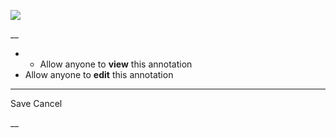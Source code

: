 ![](https://bat.bing.com/action/0?ti=56018282&Ver=2&mid=56bcef6b-8fae-4354-9004-be244d7478cf&sid=201ffde0635411ee902411d77b750559&vid=20202bf0635411ee9ac03f2e618b0b9f&vids=0&msclkid=N&pi=0&lg=en-US&sw=800&sh=600&sc=24&nwd=1&tl=Shortform%20%7C%20Book&p=https%3A%2F%2Fwww.shortform.com%2Fapp%2Fbook%2F10-happier%2Fpart-4&r=&lt=281&evt=pageLoad&sv=1&rn=397821)

__

  *   * Allow anyone to **view** this annotation
  * Allow anyone to **edit** this annotation



* * *

Save Cancel

__



